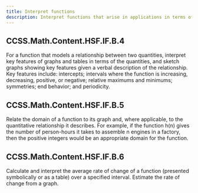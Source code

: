 ```yaml
---
title: Interpret functions
description: Interpret functions that arise in applications in terms of the context
---
```


## CCSS.Math.Content.HSF.IF.B.4

For a function that models a relationship between two quantities, interpret key features of graphs and tables in terms of the quantities, and sketch graphs showing key features given a verbal description of the relationship. Key features include: intercepts; intervals where the function is increasing, decreasing, positive, or negative; relative maximums and minimums; symmetries; end behavior; and periodicity.

## CCSS.Math.Content.HSF.IF.B.5

Relate the domain of a function to its graph and, where applicable, to the quantitative relationship it describes. For example, if the function h(n) gives the number of person-hours it takes to assemble n engines in a factory, then the positive integers would be an appropriate domain for the function.

## CCSS.Math.Content.HSF.IF.B.6

Calculate and interpret the average rate of change of a function (presented symbolically or as a table) over a specified interval. Estimate the rate of change from a graph.
